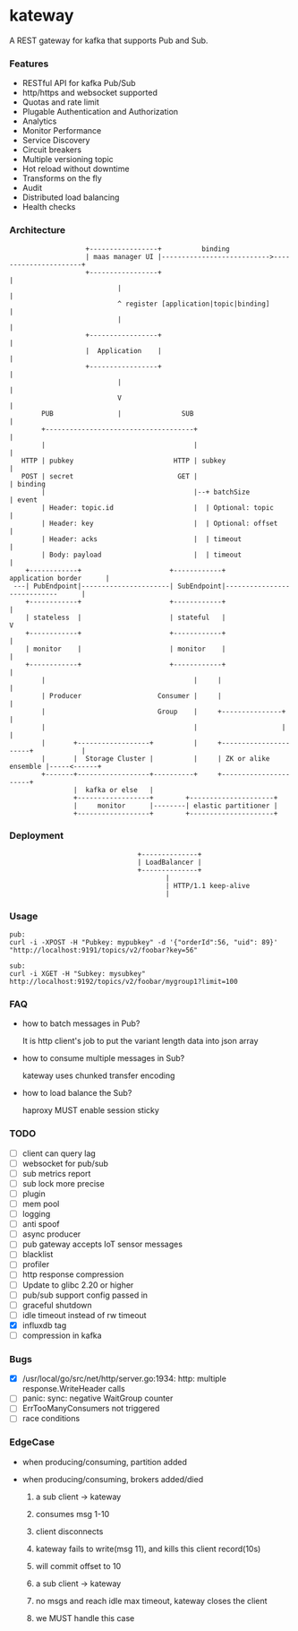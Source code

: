 # kateway

A REST gateway for kafka that supports Pub and Sub.

### Features

- RESTful API for kafka Pub/Sub
- http/https and websocket supported
- Quotas and rate limit
- Plugable Authentication and Authorization
- Analytics
- Monitor Performance
- Service Discovery
- Circuit breakers
- Multiple versioning topic
- Hot reload without downtime
- Transforms on the fly
- Audit
- Distributed load balancing
- Health checks

### Architecture

                       +-----------------+          binding
                       | maas manager UI |--------------------------->----------------------+
                       +-----------------+                                                  |
                               |                                                            |
                               ^ register [application|topic|binding]                       |
                               |                                                            |
                       +-----------------+                                                  |
                       |  Application    |                                                  |
                       +-----------------+                                                  |
                               |                                                            |
                               V                                                            |
            PUB                |               SUB                                          |
            +-------------------------------------+                                         |
            |                                     |                                         |
       HTTP | pubkey                         HTTP | subkey                                  |
       POST | secret                          GET |                                         | binding
            |                                     |--+ batchSize                            | event
            | Header: topic.id                    |  | Optional: topic                      |
            | Header: key                         |  | Optional: offset                     |
            | Header: acks                        |  | timeout                              |
            | Body: payload                       |  | timeout                              |
        +------------+                      +------------+          application border      |
     ---| PubEndpoint|----------------------| SubEndpoint|----------------------------      |
        +------------+                      +------------+                                  |
        | stateless  |                      | stateful   |                                  V
        +------------+                      +------------+                                  |
        | monitor    |                      | monitor    |                                  |
        +------------+                      +------------+                                  |
            |                                     |     |                                   |
            | Producer                   Consumer |     |                                   |
            |                            Group    |     +---------------+                   |
            |                                     |                     |                   |
            |       +------------------+          |     +----------------------+            |
            |       |  Storage Cluster |          |     | ZK or alike ensemble |-----<------+
            +-------+------------------+----------+     +----------------------+
                    |  kafka or else   |
                    +------------------+        +---------------------+
                    |     monitor      |--------| elastic partitioner |
                    +------------------+        +---------------------+


### Deployment


                                    +--------------+
                                    | LoadBalancer |
                                    +--------------+
                                           |
                                           | HTTP/1.1 keep-alive
                                           |

### Usage

    pub:
    curl -i -XPOST -H "Pubkey: mypubkey" -d '{"orderId":56, "uid": 89}' "http://localhost:9191/topics/v2/foobar?key=56"

    sub:
    curl -i XGET -H "Subkey: mysubkey" http://localhost:9192/topics/v2/foobar/mygroup1?limit=100

### FAQ

- how to batch messages in Pub?

  It is http client's job to put the variant length data into json array

- how to consume multiple messages in Sub?

  kateway uses chunked transfer encoding

- how to load balance the Sub?

  haproxy MUST enable session sticky

### TODO

- [ ] client can query lag
- [ ] websocket for pub/sub
- [ ] sub metrics report
- [ ] sub lock more precise 
- [ ] plugin
- [ ] mem pool 
- [ ] logging
- [ ] anti spoof
- [ ] async producer
- [ ] pub gateway accepts IoT sensor messages
- [ ] blacklist
- [ ] profiler
- [ ] http response compression
- [ ] Update to glibc 2.20 or higher
- [ ] pub/sub support config passed in
- [ ] graceful shutdown
- [ ] idle timeout instead of rw timeout
- [X] influxdb tag
- [ ] compression in kafka

### Bugs

- [X] /usr/local/go/src/net/http/server.go:1934: http: multiple response.WriteHeader calls
- [ ] panic: sync: negative WaitGroup counter
- [ ] ErrTooManyConsumers not triggered
- [ ] race conditions

### EdgeCase

- when producing/consuming, partition added
- when producing/consuming, brokers added/died

    1. a sub client -> kateway
    2. consumes msg 1-10
    3. client disconnects 
    4. kateway fails to write(msg 11), and kills this client record(10s)
    5. will commit offset to 10

    1. a sub client -> kateway
    2. no msgs and reach idle max timeout, kateway closes the client
    3. we MUST handle this case


